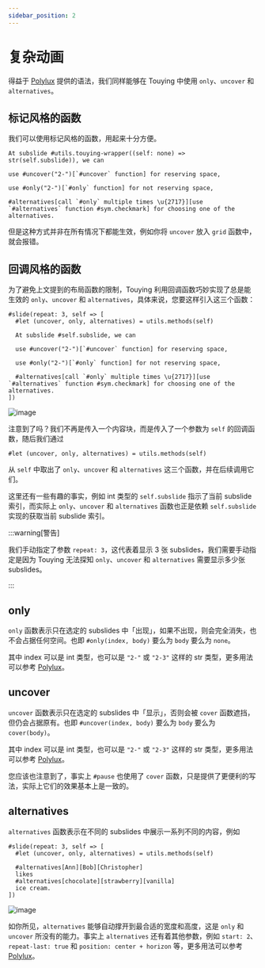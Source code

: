 ```yaml
---
sidebar_position: 2
---
```


# 复杂动画

得益于 [Polylux](https://polylux.dev/book/dynamic/syntax.html) 提供的语法，我们同样能够在 Touying 中使用 `only`、`uncover` 和 `alternatives`。


## 标记风格的函数

我们可以使用标记风格的函数，用起来十分方便。

```typst
At subslide #utils.touying-wrapper((self: none) => str(self.subslide)), we can

use #uncover("2-")[`#uncover` function] for reserving space,

use #only("2-")[`#only` function] for not reserving space,

#alternatives[call `#only` multiple times \u{2717}][use `#alternatives` function #sym.checkmark] for choosing one of the alternatives.
```

但是这种方式并非在所有情况下都能生效，例如你将 `uncover` 放入 `grid` 函数中，就会报错。


## 回调风格的函数

为了避免上文提到的布局函数的限制，Touying 利用回调函数巧妙实现了总是能生效的 `only`、`uncover` 和 `alternatives`，具体来说，您要这样引入这三个函数：

```typst
#slide(repeat: 3, self => [
  #let (uncover, only, alternatives) = utils.methods(self)

  At subslide #self.subslide, we can

  use #uncover("2-")[`#uncover` function] for reserving space,

  use #only("2-")[`#only` function] for not reserving space,

  #alternatives[call `#only` multiple times \u{2717}][use `#alternatives` function #sym.checkmark] for choosing one of the alternatives.
])
```

![image](https://github.com/touying-typ/touying/assets/34951714/e9a6b8c5-daf0-4cf2-8d39-1a768ce1dfea)

注意到了吗？我们不再是传入一个内容块，而是传入了一个参数为 `self` 的回调函数，随后我们通过

```typst
#let (uncover, only, alternatives) = utils.methods(self)
```

从 `self` 中取出了 `only`、`uncover` 和 `alternatives` 这三个函数，并在后续调用它们。

这里还有一些有趣的事实，例如 int 类型的 `self.subslide` 指示了当前 subslide 索引，而实际上 `only`、`uncover` 和 `alternatives` 函数也正是依赖 `self.subslide` 实现的获取当前 subslide 索引。

:::warning[警告]

我们手动指定了参数 `repeat: 3`，这代表着显示 3 张 subslides，我们需要手动指定是因为 Touying 无法探知 `only`、`uncover` 和 `alternatives` 需要显示多少张 subslides。

:::

## only

`only` 函数表示只在选定的 subslides 中「出现」，如果不出现，则会完全消失，也不会占据任何空间。也即 `#only(index, body)` 要么为 `body` 要么为 `none`。

其中 index 可以是 int 类型，也可以是 `"2-"` 或 `"2-3"` 这样的 str 类型，更多用法可以参考 [Polylux](https://polylux.dev/book/dynamic/complex.html)。


## uncover

`uncover` 函数表示只在选定的 subslides 中「显示」，否则会被 `cover` 函数遮挡，但仍会占据原有。也即 `#uncover(index, body)` 要么为 `body` 要么为 `cover(body)`。

其中 index 可以是 int 类型，也可以是 `"2-"` 或 `"2-3"` 这样的 str 类型，更多用法可以参考 [Polylux](https://polylux.dev/book/dynamic/complex.html)。

您应该也注意到了，事实上 `#pause` 也使用了 `cover` 函数，只是提供了更便利的写法，实际上它们的效果基本上是一致的。


## alternatives

`alternatives` 函数表示在不同的 subslides 中展示一系列不同的内容，例如

```typst
#slide(repeat: 3, self => [
  #let (uncover, only, alternatives) = utils.methods(self)

  #alternatives[Ann][Bob][Christopher]
  likes
  #alternatives[chocolate][strawberry][vanilla]
  ice cream.
])
```

![image](https://github.com/touying-typ/touying/assets/34951714/392707ea-0bcd-426b-b232-5bc63b9a13a3)

如你所见，`alternatives` 能够自动撑开到最合适的宽度和高度，这是 `only` 和 `uncover` 所没有的能力。事实上 `alternatives` 还有着其他参数，例如 `start: 2`、`repeat-last: true` 和 `position: center + horizon` 等，更多用法可以参考 [Polylux](https://polylux.dev/book/dynamic/alternatives.html)。

